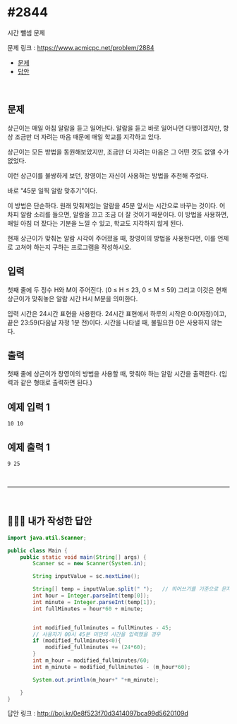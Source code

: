 # #2844

시간 뺄셈 문제

문제 링크 : https://www.acmicpc.net/problem/2884

- [문제](#quiz)
- [답안](#answer)

<br>

## <a name="quiz"></a>문제

상근이는 매일 아침 알람을 듣고 일어난다. 알람을 듣고 바로 일어나면 다행이겠지만, 항상 조금만 더 자려는 마음 때문에 매일 학교를 지각하고 있다.

상근이는 모든 방법을 동원해보았지만, 조금만 더 자려는 마음은 그 어떤 것도 없앨 수가 없었다.

이런 상근이를 불쌍하게 보던, 창영이는 자신이 사용하는 방법을 추천해 주었다.

바로 "45분 일찍 알람 맞추기"이다.

이 방법은 단순하다. 원래 맞춰져있는 알람을 45분 앞서는 시간으로 바꾸는 것이다. 어차피 알람 소리를 들으면, 알람을 끄고 조금 더 잘 것이기 때문이다. 이 방법을 사용하면, 매일 아침 더 잤다는 기분을 느낄 수 있고, 학교도 지각하지 않게 된다.

현재 상근이가 맞춰논 알람 시각이 주어졌을 때, 창영이의 방법을 사용한다면, 이를 언제로 고쳐야 하는지 구하는 프로그램을 작성하시오.

## 입력

첫째 줄에 두 정수 H와 M이 주어진다. (0 ≤ H ≤ 23, 0 ≤ M ≤ 59) 그리고 이것은 현재 상근이가 맞춰놓은 알람 시간 H시 M분을 의미한다.

입력 시간은 24시간 표현을 사용한다. 24시간 표현에서 하루의 시작은 0:0(자정)이고, 끝은 23:59(다음날 자정 1분 전)이다. 시간을 나타낼 때, 불필요한 0은 사용하지 않는다.

## 출력

첫째 줄에 상근이가 창영이의 방법을 사용할 때, 맞춰야 하는 알람 시간을 출력한다. (입력과 같은 형태로 출력하면 된다.)

## 예제 입력 1

```
10 10
```

## 예제 출력 1

```
9 25
```

<br>

------

<br>

## <a name="answer"></a>🙆🏻‍♂️ 내가 작성한 답안

```java
import java.util.Scanner;

public class Main {
    public static void main(String[] args) {
        Scanner sc = new Scanner(System.in);

        String inputValue = sc.nextLine();

        String[] temp = inputValue.split(" ");   // 띄어쓰기를 기준으로 문자열 분할
        int hour = Integer.parseInt(temp[0]);
        int minute = Integer.parseInt(temp[1]);
        int fullMinutes = hour*60 + minute;


        int modified_fullminutes = fullMinutes - 45;
        // 사용자가 00시 45분 미만의 시간을 입력했을 경우
        if (modified_fullminutes<0){
            modified_fullminutes += (24*60);
        }
        int m_hour = modified_fullminutes/60;
        int m_minute = modified_fullminutes - (m_hour*60);

        System.out.println(m_hour+" "+m_minute);

    }
}
```

답안 링크 : http://boj.kr/0e8f523f70d3414097bca99d5620109d

<br>

<br>